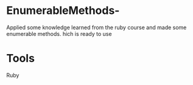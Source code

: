 # EnumerableMethods-

Applied some knowledge learned from the ruby course 
and made some enumerable methods. hich is ready to use

# Tools

Ruby

